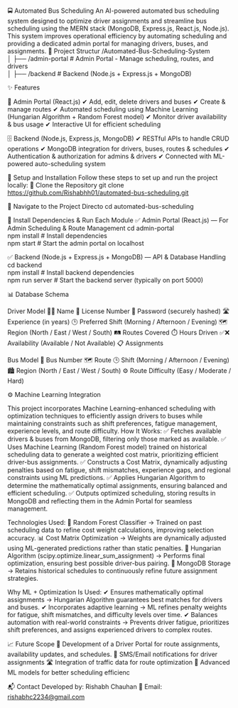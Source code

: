 🚍 Automated Bus Scheduling
An AI-powered automated bus scheduling system designed to optimize driver assignments and streamline bus scheduling using the MERN stack (MongoDB, Express.js, React.js, Node.js).
This system improves operational efficiency by automating scheduling and providing a dedicated admin portal for managing drivers, buses, and assignments.
📁 Project Structur
/Automated-Bus-Scheduling-System  
│ ├── /admin-portal     # Admin Portal - Manage scheduling, routes, and drivers  
│ ├── /backend          # Backend (Node.js + Express.js + MongoDB)  

✨ Features

🛑 Admin Portal (React.js)
✔ Add, edit, delete drivers and buses
✔ Create & manage routes
✔ Automated scheduling using Machine Learning (Hungarian Algorithm + Random Forest model)
✔ Monitor driver availability & bus usage
✔ Interactive UI for efficient scheduling

🗄️ Backend (Node.js, Express.js, MongoDB)
✔ RESTful APIs to handle CRUD operations
✔ MongoDB integration for drivers, buses, routes & schedules
✔ Authentication & authorization for admins & drivers
✔ Connected with ML-powered auto-scheduling system

🔑 Setup and Installation
Follow these steps to set up and run the project locally:
🚀 Clone the Repository
git clone https://github.com/Rishabhh01/automated-bus-scheduling.git

📁 Navigate to the Project Directo
cd automated-bus-scheduling

🔧 Install Dependencies & Run Each Module
✅ Admin Portal (React.js) — For Admin Scheduling & Route Management
cd admin-portal  
npm install  # Install dependencies  
npm start    # Start the admin portal on localhost  

✅ Backend (Node.js + Express.js + MongoDB) — API & Database Handling
cd backend  
npm install  # Install backend dependencies  
npm run server  # Start the backend server (typically on port 5000)  

📊 Database Schema

Driver Model
🧑‍💼 Name
🪪 License Number
🔐 Password (securely hashed)
🛣️ Experience (in years)
🕒 Preferred Shift (Morning / Afternoon / Evening)
🗺️ Region (North / East / West / South)
🛤️ Routes Covered
⏱️ Hours Driven
✅❌ Availability (Available / Not Available)
📋 Assignments

Bus Model
🔢 Bus Number
🗺️ Route
🕒 Shift (Morning / Afternoon / Evening)
🏙️ Region (North / East / West / South)
⚙️ Route Difficulty (Easy / Moderate / Hard)

⚙️ Machine Learning Integration

This project incorporates Machine Learning-enhanced scheduling with optimization techniques to efficiently assign drivers to buses while maintaining constraints such as shift preferences, fatigue management, experience levels, and route difficulty.
How It Works:
✅ Fetches available drivers & buses from MongoDB, filtering only those marked as available.
✅ Uses Machine Learning (Random Forest model) trained on historical scheduling data to generate a weighted cost matrix, prioritizing efficient driver-bus assignments.
✅ Constructs a Cost Matrix, dynamically adjusting penalties based on fatigue, shift mismatches, experience gaps, and regional constraints using ML predictions.
✅ Applies Hungarian Algorithm to determine the mathematically optimal assignments, ensuring balanced and efficient scheduling.
✅ Outputs optimized scheduling, storing results in MongoDB and reflecting them in the Admin Portal for seamless management.

Technologies Used:
🧠 Random Forest Classifier → Trained on past scheduling data to refine cost weight calculations, improving selection accuracy.
📊 Cost Matrix Optimization → Weights are dynamically adjusted using ML-generated predictions rather than static penalties.
🔢 Hungarian Algorithm (scipy.optimize.linear_sum_assignment) → Performs final optimization, ensuring best possible driver-bus pairing.
💾 MongoDB Storage → Retains historical schedules to continuously refine future assignment strategies.

Why ML + Optimization Is Used:
✔ Ensures mathematically optimal assignments → Hungarian Algorithm guarantees best matches for drivers and buses.
✔ Incorporates adaptive learning → ML refines penalty weights for fatigue, shift mismatches, and difficulty levels over time.
✔ Balances automation with real-world constraints → Prevents driver fatigue, prioritizes shift preferences, and assigns experienced drivers to complex routes.


📈 Future Scope
🚀 Development of a Driver Portal for route assignments, availability updates, and schedules.
📩 SMS/Email notifications for driver assignments
🛣 Integration of traffic data for route optimization
🧠 Advanced ML models for better scheduling efficienc

📬 Contact
Developed by: Rishabh Chauhan
📧 Email: rishabhc2234@gmail.com




